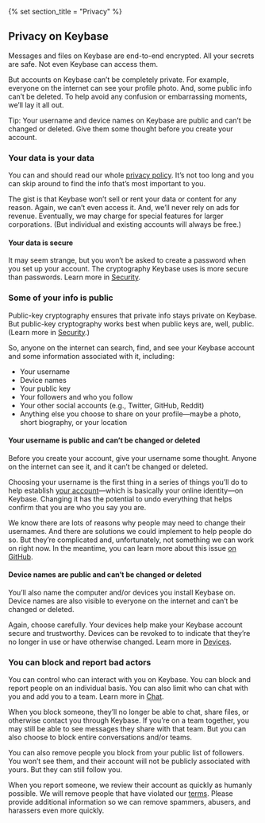 {% set section_title = "Privacy" %}

## Privacy on Keybase  
Messages and files on Keybase are end-to-end encrypted. All your secrets are safe. Not even Keybase can access them.

But accounts on Keybase can’t be completely private. For example, everyone on the internet can see your profile photo. And, some public info can’t be deleted. To help avoid any confusion or embarrassing moments, we’ll lay it all out.

Tip: Your username and device names on Keybase are public and can’t be changed or deleted. Give them some thought before you create your account.

### Your data is your data
You can and should read our whole [privacy policy](https://keybase.io/docs/privacypolicy). It’s not too long and you can skip around to find the info that’s most important to you.

The gist is that Keybase won’t sell or rent your data or content for any reason. Again, we can’t even access it. And, we’ll never rely on ads for revenue. Eventually, we may charge for special features for larger corporations. (But individual and existing accounts will always be free.)

#### Your data is secure
It may seem strange, but you won’t be asked to create a password when you set up your account. The cryptography Keybase uses is more secure than passwords. Learn more in [Security](/getting-started/security).

### Some of your info is public
Public-key cryptography ensures that private info stays private on Keybase. But public-key cryptography works best when public keys are, well, public. (Learn more in [Security](getting-started/security).)

So, anyone on the internet can search, find, and see your Keybase account and some information associated with it, including:
* Your username
* Device names
* Your public key
* Your followers and who you follow
* Your other social accounts (e.g., Twitter, GitHub, Reddit)
* Anything else you choose to share on your profile—maybe a photo, short biography, or your location

#### Your username is public and can’t be changed or deleted
Before you create your account, give your username some thought. Anyone on the internet can see it, and it can’t be changed or deleted.

Choosing your username is the first thing in a series of things you’ll do to help establish [your account](/your-account)—which is basically your online identity—on Keybase. Changing it has the potential to undo everything that helps confirm that you are who you say you are.

We know there are lots of reasons why people may need to change their usernames. And there are solutions we could implement to help people do so. But they’re complicated and, unfortunately, not something we can work on right now. In the meantime, you can learn more about this issue [on GitHub](https://github.com/keybase/keybase-issues/issues/2842#issuecomment-283706335).

#### Device names are public and can’t be changed or deleted
You’ll also name the computer and/or devices you install Keybase on. Device names are also visible to everyone on the internet and can’t be changed or deleted.

Again, choose carefully. Your devices help make your Keybase account secure and trustworthy. Devices can be revoked to to indicate that they’re no longer in use or have otherwise changed. Learn more in [Devices](/account/devices).

### You can block and report bad actors
You can control who can interact with you on Keybase. You can block and report people on an individual basis. You can also limit who can chat with you and add you to a team. Learn more in [Chat](chat/blocking).

When you block someone, they’ll no longer be able to chat, share files, or otherwise contact you through Keybase. If you’re on a team together, you may still be able to see messages they share with that team. But you can also choose to block entire conversations and/or teams.

You can also remove people you block from your public list of followers. You won’t see them, and their account will not be publicly associated with yours. But they can still follow you.

When you report someone, we review their account as quickly as humanly possible. We will remove people that have violated our [terms](https://keybase.io/docs/terms). Please provide additional information so we can remove spammers, abusers, and harassers even more quickly.

